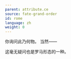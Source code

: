 ```yaml
---
parent: attribute.ce
source: fate-grand-order
id: rome
language: zh
weight: 0
---
```


你询问此乃何物。
当然——

这毫无疑问也是罗马形态的一种。
